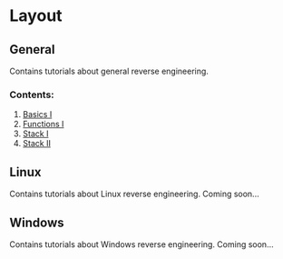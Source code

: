 # Layout

## General

Contains tutorials about general reverse engineering.

### Contents:

1. [Basics I](https://github.com/NtRaiseHardError/Reverse-Engineering-101/blob/master/Tutorials/General/1%20-%20Basics%20I.md)
2. [Functions I](https://github.com/NtRaiseHardError/Reverse-Engineering-101/blob/master/Tutorials/General/2%20-%20Functions%20I.md)
3. [Stack I](https://github.com/NtRaiseHardError/Reverse-Engineering-101/blob/master/Tutorials/General/3%20-%20Stack%20I.md)
4. [Stack II](https://github.com/NtRaiseHardError/Reverse-Engineering-101/blob/master/Tutorials/General/4%20-%20Stack%20II.md)

## Linux 

Contains tutorials about Linux reverse engineering. Coming soon...

## Windows

Contains tutorials about Windows reverse engineering. Coming soon...
